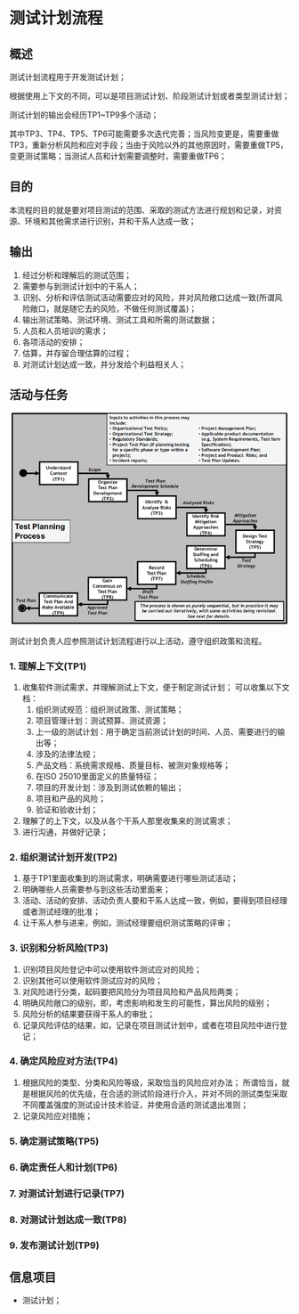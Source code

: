 # 测试计划流程

## 概述

测试计划流程用于开发测试计划；

根据使用上下文的不同，可以是项目测试计划、阶段测试计划或者类型测试计划；

测试计划的输出会经历TP1~TP9多个活动；

其中TP3、TP4、TP5、TP6可能需要多次迭代完善；当风险变更是，需要重做TP3，重新分析风险和应对手段；当由于风险以外的其他原因时，需要重做TP5，变更测试策略；当测试人员和计划需要调整时，需要重做TP6；

## 目的

本流程的目的就是要对项目测试的范围、采取的测试方法进行规划和记录，对资源、环境和其他需求进行识别，并和干系人达成一致；

## 输出

1. 经过分析和理解后的测试范围；
2. 需要参与到测试计划中的干系人；
3. 识别、分析和评估测试活动需要应对的风险，并对风险敞口达成一致\(所谓风险敞口，就是随它去的风险，不做任何测试覆盖\)；
4. 输出测试策略、测试环境、测试工具和所需的测试数据；
5. 人员和人员培训的需求；
6. 各项活动的安排；
7. 估算，并存留合理估算的过程；
8. 对测试计划达成一致，并分发给个利益相关人；

## 活动与任务

![](../../../../.gitbook/assets/image%20%2871%29.png)

测试计划负责人应参照测试计划流程进行以上活动，遵守组织政策和流程。

### **1. 理解上下文\(TP1\)**

1. 收集软件测试需求，并理解测试上下文，便于制定测试计划； 可以收集以下文档：
   1. 组织测试规范：组织测试政策、测试策略；
   2. 项目管理计划：测试预算、测试资源；
   3. 上一级的测试计划：用于确定当前测试计划的时间、人员、需要进行的输出等；
   4. 涉及的法律法规；
   5. 产品文档：系统需求规格、质量目标、被测对象规格等；
   6. 在ISO 25010里面定义的质量特征；
   7. 项目的开发计划：涉及到测试依赖的输出；
   8. 项目和产品的风险；
   9. 验证和验收计划；
2. 理解了的上下文，以及从各个干系人那里收集来的测试需求；
3. 进行沟通，并做好记录；

### **2. 组织测试计划开发\(TP2\)**

1. 基于TP1里面收集到的测试需求，明确需要进行哪些测试活动；
2. 明确哪些人员需要参与到这些活动里面来；
3. 活动、活动的安排、活动负责人要和干系人达成一致，例如，要得到项目经理或者测试经理的批准；
4. 让干系人参与进来，例如，测试经理要组织测试策略的评审；

### **3. 识别和分析风险\(TP3\)**

1. 识别项目风险登记中可以使用软件测试应对的风险；
2. 识别其他可以使用软件测试应对的风险；
3. 对风险进行分类，起码要把风险分为项目风险和产品风险两类；
4. 明确风险敞口的级别，即，考虑影响和发生的可能性，算出风险的级别；
5. 风险分析的结果要获得干系人的审批；
6. 记录风险评估的结果，如，记录在项目测试计划中，或者在项目风险中进行登记；

### **4. 确定风险应对方法\(TP4\)**

1. 根据风险的类型、分类和风险等级，采取恰当的风险应对办法； 所谓恰当，就是根据风险的优先级，在合适的测试阶段进行介入，并对不同的测试类型采取不同覆盖强度的测试设计技术验证，并使用合适的测试退出准则；
2. 记录风险应对措施；

### **5. 确定测试策略\(TP5\)**

### **6. 确定责任人和计划\(TP6\)**

### **7. 对测试计划进行记录\(TP7\)**

### **8. 对测试计划达成一致\(TP8\)**

### **9. 发布测试计划\(TP9\)**

## **信息项目**

* 测试计划；

